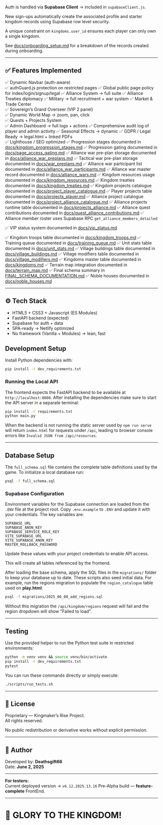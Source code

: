 
Auth is handled via **Supabase Client** → included in `supabaseClient.js`.

New sign-ups automatically create the associated profile and starter kingdom
records using Supabase row level security.

A unique constraint on `kingdoms.user_id` ensures each player can only
own a single kingdom.

See [docs/onboarding_setup.md](docs/onboarding_setup.md) for a breakdown of
the records created during onboarding.

---

## ✅ Features Implemented

✅ Dynamic Navbar (auth-aware)  
✅ authGuard.js protection on restricted pages
✅ Global public page policy for index/login/signup/legal
✅ Alliance System → full suite
✅ Alliance Treaties diplomacy
✅ Military → full recruitment + war system
✅ Market & Trade Center  
✅ Sovereign’s Grand Overseer (VIP 2 panel)  
✅ Dynamic World Map → zoom, pan, click  
✅ Quests + Projects System  
✅ Admin Dashboard → full logs + actions
✅ Comprehensive audit log of player and admin activity
✅ Seasonal Effects → dynamic
✅ GDPR / Legal Ready → legal.html + linked PDFs  
✅ Lighthouse / SEO optimized
✅ Progression stages documented in [docs/kingdom_progression_stages.md](docs/kingdom_progression_stages.md)
✅ Progression gating documented in [docs/page_access_gating.md](docs/page_access_gating.md)
✅ Alliance war pre-plan storage documented in [docs/alliance_war_preplans.md](docs/alliance_war_preplans.md)
✅ Tactical war pre-plan storage documented in [docs/war_preplans.md](docs/war_preplans.md)
✅ Alliance war participant list documented in [docs/alliance_war_participants.md](docs/alliance_war_participants.md)
✅ Alliance war master record documented in [docs/alliance_wars.md](docs/alliance_wars.md)
✅ Kingdom resources usage documented in [docs/kingdom_resources.md](docs/kingdom_resources.md)
✅ Kingdom treaties documented in [docs/kingdom_treaties.md](docs/kingdom_treaties.md)
✅ Kingdom projects catalogue documented in [docs/project_player_catalogue.md](docs/project_player_catalogue.md)
✅ Player projects table documented in [docs/projects_player.md](docs/projects_player.md)
✅ Alliance project catalogue documented in [docs/project_alliance_catalogue.md](docs/project_alliance_catalogue.md)
✅ Alliance projects runtime table documented in [docs/projects_alliance.md](docs/projects_alliance.md)
✅ Alliance quest contributions documented in [docs/quest_alliance_contributions.md](docs/quest_alliance_contributions.md)
✅ Alliance member roster uses Supabase RPC `get_alliance_members_detailed`


✅ VIP status system documented in [docs/vip_status.md](docs/vip_status.md)

✅ Kingdom troops table documented in [docs/kingdom_troops.md](docs/kingdom_troops.md)
✅ Training queue documented in [docs/training_queue.md](docs/training_queue.md)
✅ Unit stats table documented in [docs/unit_stats.md](docs/unit_stats.md)
✅ Village buildings table documented in [docs/village_buildings.md](docs/village_buildings.md)
✅ Village modifiers table documented in [docs/village_modifiers.md](docs/village_modifiers.md)
✅ Kingdoms master table documented in [docs/kingdoms.md](docs/kingdoms.md)
✅ Terrain map integration documented in [docs/terrain_map.md](docs/terrain_map.md)
✅ Final schema summary in [FINAL_SCHEMA_DOCUMENTATION.md](FINAL_SCHEMA_DOCUMENTATION.md)
✅ Noble houses documented in [docs/noble_houses.md](docs/noble_houses.md)



---

## ⚙️ Tech Stack

- HTML5 + CSS3 + Javascript (ES Modules)
- FastAPI backend (expected)
- Supabase for auth + data
- SPA-ready → Netlify optimized
- No framework (Vanilla + Modules) → lean, fast


## Development Setup

Install Python dependencies with:
```bash
pip install -r dev_requirements.txt
```

### Running the Local API

The frontend expects the FastAPI backend to be available at
`http://localhost:8000`. After installing the dependencies make sure to start the
API server in a separate terminal:

```bash
pip install -r requirements.txt
python main.py
```

When the backend is not running the static server used by `npm run serve` will
return `index.html` for requests under `/api`, leading to browser console errors
like `Invalid JSON from /api/resources`.

---

## Database Setup

The `full_schema.sql` file contains the complete table definitions used by the
game. To initialize a local database run:

```bash
psql -f full_schema.sql
```

### Supabase Configuration

Environment variables for the Supabase connection are loaded from the `.ENV` file at the project root. Copy `.env.example` to `.ENV` and update it with your credentials. The key variables are:

```
SUPABASE_URL
SUPABASE_ANON_KEY
SUPABASE_SERVICE_ROLE_KEY
VITE_SUPABASE_URL
VITE_SUPABASE_ANON_KEY
MASTER_ROLLBACK_PASSWORD
```

Update these values with your project credentials to enable API access.

This will create all tables referenced by the frontend.

After loading the base schema, apply the SQL files in the `migrations/` folder
to keep your database up to date. These scripts also seed initial data.
For example, run the regions migration to populate the `region_catalogue`
table used on **play.html**:

```bash
psql -f migrations/2025_06_08_add_regions.sql
```

Without this migration the `/api/kingdom/regions` request will fail and the
region dropdown will show "Failed to load".

---

## Testing

Use the provided helper to run the Python test suite in restricted environments:

```bash
python -m venv venv && source venv/bin/activate
pip install -r dev_requirements.txt
pytest
```

You can run these commands directly or simply execute:

```bash
./scripts/run_tests.sh
```

---

## 📝 License

Proprietary — Kingmaker’s Rise Project.  
All rights reserved.

No public redistribution or derivative works without explicit permission.

---

## 👑 Author

Developed by: **Deathsgift66**  
Date: **June 2, 2025**

---

**For testers:**  
Current deployed version → `v6.12.2025.13.16`
Pre-Alpha build — **feature-complete** FrontEnd.

---

# 🚀 GLORY TO THE KINGDOM!
